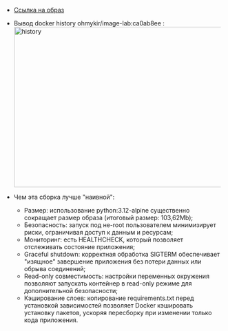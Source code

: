 * [Ссылка на образ](https://hub.docker.com/repository/docker/ohmykir/image-lab/tags/ca0ab8ee)

* Вывод docker history ohmykir/image-lab:ca0ab8ee :
  <img width="790" height="373" alt="history" src="https://github.com/user-attachments/assets/9e137d65-dbe1-47f5-af64-dded0c25aebd" />
* Чем эта сборка лучше "наивной":
  - Размер: использование python:3.12-alpine существенно сокращает размер образа (итоговый размер: 103,62Mb);
  - Безопасность: запуск под не-root пользователем минимизирует риски, ограничивая доступ к данным и ресурсам;
  - Мониторинг: есть HEALTHCHECK, который позволяет отслеживать состояние приложения;
  - Graceful shutdown: корректная обработка SIGTERM обеспечивает "изящное" завершение приложения без потери данных или обрыва соединений;
  - Read-only совместимость: настройки переменных окружения позволяют запускать контейнер в read-only режиме для дополнительной безопасности;
  - Кэширование слоев: копирование requirements.txt перед установкой зависимостей позволяет Docker кэшировать установку пакетов, ускоряя пересборку при изменении только кода приложения.
